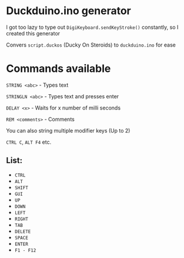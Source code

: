 # Duckduino.ino generator
I got too lazy to type out `DigiKeyboard.sendKeyStroke()` constantly, so I created this generator

Convers `script.duckos` (Ducky On Steroids) to `duckduino.ino` for ease

# Commands available
`STRING <abc>` - Types text

`STRINGLN <abc>` - Types text and presses enter

`DELAY <x>` - Waits for x number of milli seconds

`REM <comments>` - Comments

You can also string multiple modifier keys (Up to 2)

`CTRL C`, `ALT F4` etc.

## List:
* `CTRL`
* `ALT`
* `SHIFT`
* `GUI`
* `UP`
* `DOWN`
* `LEFT`
* `RIGHT`
* `TAB`
* `DELETE`
* `SPACE`
* `ENTER`
* `F1 - F12`
